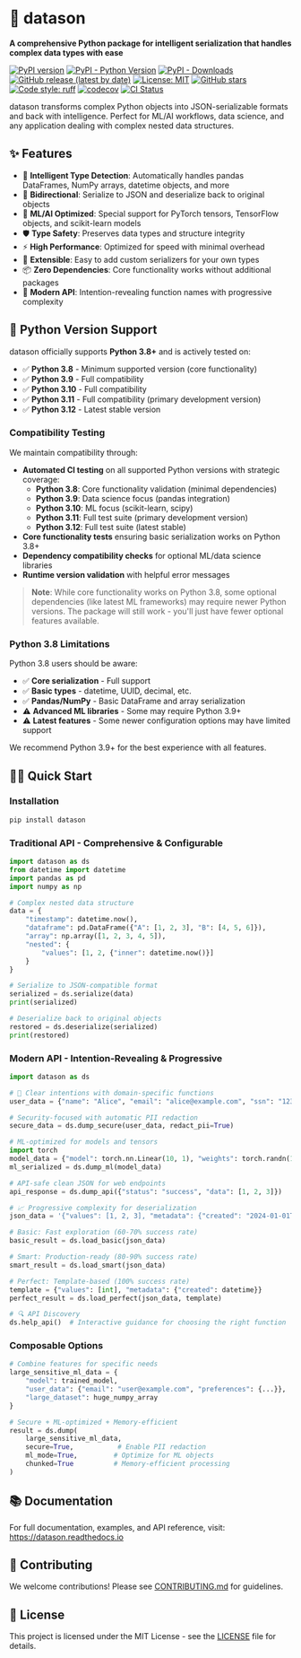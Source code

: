 # 🚀 datason

**A comprehensive Python package for intelligent serialization that handles complex data types with ease**

[![PyPI version](https://img.shields.io/pypi/v/datason.svg)](https://pypi.org/project/datason/)
[![PyPI - Python Version](https://img.shields.io/pypi/pyversions/datason)](https://pypi.org/project/datason/)
[![PyPI - Downloads](https://img.shields.io/pypi/dm/datason)](https://pypi.org/project/datason/)
[![GitHub release (latest by date)](https://img.shields.io/github/v/release/danielendler/datason)](https://github.com/danielendler/datason/releases)
[![License: MIT](https://img.shields.io/badge/License-MIT-yellow.svg)](https://opensource.org/licenses/MIT)
[![GitHub stars](https://img.shields.io/github/stars/danielendler/datason?style=social)](https://github.com/danielendler/datason)
[![Code style: ruff](https://img.shields.io/endpoint?url=https://raw.githubusercontent.com/astral-sh/ruff/main/assets/badge/v2.json)](https://github.com/astral-sh/ruff)
[![codecov](https://codecov.io/github/danielendler/datason/graph/badge.svg?token=UYL9LvVb8O)](https://codecov.io/github/danielendler/datason)
[![CI Status](https://img.shields.io/github/actions/workflow/status/danielendler/datason/ci.yml?branch=main)](https://github.com/danielendler/datason/actions)

datason transforms complex Python objects into JSON-serializable formats and back with intelligence. Perfect for ML/AI workflows, data science, and any application dealing with complex nested data structures.

## ✨ Features

- 🧠 **Intelligent Type Detection**: Automatically handles pandas DataFrames, NumPy arrays, datetime objects, and more
- 🔄 **Bidirectional**: Serialize to JSON and deserialize back to original objects
- 🚀 **ML/AI Optimized**: Special support for PyTorch tensors, TensorFlow objects, and scikit-learn models  
- 🛡️ **Type Safety**: Preserves data types and structure integrity
- ⚡ **High Performance**: Optimized for speed with minimal overhead
- 🔌 **Extensible**: Easy to add custom serializers for your own types
- 📦 **Zero Dependencies**: Core functionality works without additional packages
- 🎯 **Modern API**: Intention-revealing function names with progressive complexity

## 🐍 Python Version Support

datason officially supports **Python 3.8+** and is actively tested on:

- ✅ **Python 3.8** - Minimum supported version (core functionality)
- ✅ **Python 3.9** - Full compatibility  
- ✅ **Python 3.10** - Full compatibility
- ✅ **Python 3.11** - Full compatibility (primary development version)
- ✅ **Python 3.12** - Latest stable version

### Compatibility Testing

We maintain compatibility through:
- **Automated CI testing** on all supported Python versions with strategic coverage:
  - **Python 3.8**: Core functionality validation (minimal dependencies)
  - **Python 3.9**: Data science focus (pandas integration)
  - **Python 3.10**: ML focus (scikit-learn, scipy)
  - **Python 3.11**: Full test suite (primary development version)
  - **Python 3.12**: Full test suite (latest stable)
- **Core functionality tests** ensuring basic serialization works on Python 3.8+
- **Dependency compatibility checks** for optional ML/data science libraries
- **Runtime version validation** with helpful error messages

> **Note**: While core functionality works on Python 3.8, some optional dependencies (like latest ML frameworks) may require newer Python versions. The package will still work - you'll just have fewer optional features available.

### Python 3.8 Limitations

Python 3.8 users should be aware:
- ✅ **Core serialization** - Full support
- ✅ **Basic types** - datetime, UUID, decimal, etc.
- ✅ **Pandas/NumPy** - Basic DataFrame and array serialization
- ⚠️ **Advanced ML libraries** - Some may require Python 3.9+
- ⚠️ **Latest features** - Some newer configuration options may have limited support

We recommend Python 3.9+ for the best experience with all features.

## 🏃‍♂️ Quick Start

### Installation

```bash
pip install datason
```

### Traditional API - Comprehensive & Configurable

```python
import datason as ds
from datetime import datetime
import pandas as pd
import numpy as np

# Complex nested data structure
data = {
    "timestamp": datetime.now(),
    "dataframe": pd.DataFrame({"A": [1, 2, 3], "B": [4, 5, 6]}),
    "array": np.array([1, 2, 3, 4, 5]),
    "nested": {
        "values": [1, 2, {"inner": datetime.now()}]
    }
}

# Serialize to JSON-compatible format
serialized = ds.serialize(data)
print(serialized)

# Deserialize back to original objects
restored = ds.deserialize(serialized)
print(restored)
```

### Modern API - Intention-Revealing & Progressive

```python
import datason as ds

# 🎯 Clear intentions with domain-specific functions
user_data = {"name": "Alice", "email": "alice@example.com", "ssn": "123-45-6789"}

# Security-focused with automatic PII redaction
secure_data = ds.dump_secure(user_data, redact_pii=True)

# ML-optimized for models and tensors
import torch
model_data = {"model": torch.nn.Linear(10, 1), "weights": torch.randn(10, 1)}
ml_serialized = ds.dump_ml(model_data)

# API-safe clean JSON for web endpoints
api_response = ds.dump_api({"status": "success", "data": [1, 2, 3]})

# 📈 Progressive complexity for deserialization
json_data = '{"values": [1, 2, 3], "metadata": {"created": "2024-01-01T12:00:00"}}'

# Basic: Fast exploration (60-70% success rate)
basic_result = ds.load_basic(json_data)

# Smart: Production-ready (80-90% success rate)  
smart_result = ds.load_smart(json_data)

# Perfect: Template-based (100% success rate)
template = {"values": [int], "metadata": {"created": datetime}}
perfect_result = ds.load_perfect(json_data, template)

# 🔍 API Discovery
ds.help_api()  # Interactive guidance for choosing the right function
```

### Composable Options

```python
# Combine features for specific needs
large_sensitive_ml_data = {
    "model": trained_model,
    "user_data": {"email": "user@example.com", "preferences": {...}},
    "large_dataset": huge_numpy_array
}

# Secure + ML-optimized + Memory-efficient
result = ds.dump(
    large_sensitive_ml_data,
    secure=True,           # Enable PII redaction
    ml_mode=True,         # Optimize for ML objects
    chunked=True          # Memory-efficient processing
)
```

## 📚 Documentation

For full documentation, examples, and API reference, visit: https://datason.readthedocs.io

## 🤝 Contributing

We welcome contributions! Please see [CONTRIBUTING.md](CONTRIBUTING.md) for guidelines.

## 📄 License

This project is licensed under the MIT License - see the [LICENSE](LICENSE) file for details.
